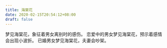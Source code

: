 ```yaml
---
title: 海棠花
date: 2020-02-15T20:54:12+08:00
draft: false
---
```


梦见海棠花，象征着男女离别时的感伤。
恋爱中的男女梦见海棠花，预示着感情会出现小波折。
已婚男女梦见海棠花，夫妻会吵架。
